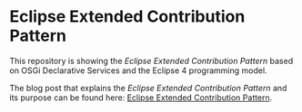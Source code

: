 # Eclipse Extended Contribution Pattern
This repository is showing the *Eclipse Extended Contribution Pattern* based on OSGi Declarative Services and the Eclipse 4 programming model.

The blog post that explains the *Eclipse Extended Contribution Pattern* and its purpose can be found here:
[Eclipse Extended Contribution Pattern](https://vogella.com/blog/eclipse-extended-contribution-pattern/).
